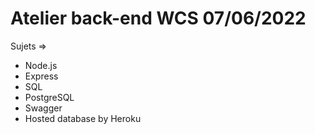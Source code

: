 # Atelier back-end WCS 07/06/2022

Sujets =>

- Node.js
- Express
- SQL
- PostgreSQL
- Swagger
- Hosted database by Heroku
